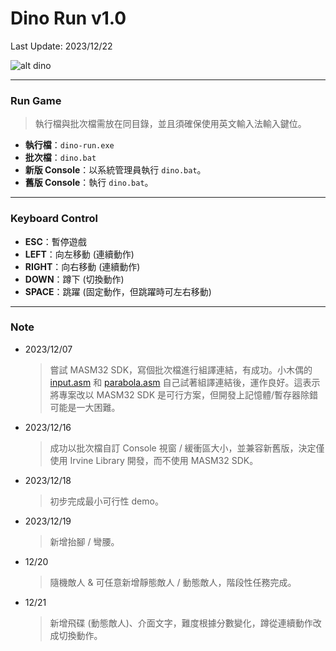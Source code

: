 # Dino Run v1.0
Last Update: 2023/12/22

![alt dino](https://raw.githubusercontent.com/RogelioKG/Dino-Run/main/preview/dino.gif)

---
### Run Game
> 執行檔與批次檔需放在同目錄，並且須確保使用英文輸入法輸入鍵位。
+ **執行檔**：`dino-run.exe`
+ **批次檔**：`dino.bat`
+ **新版 Console**：以系統管理員執行 `dino.bat`。
+ **舊版 Console**：執行 `dino.bat`。

---
### Keyboard Control
+ **ESC**：暫停遊戲
+ **LEFT**：向左移動 (連續動作)
+ **RIGHT**：向右移動 (連續動作)
+ **DOWN**：蹲下 (切換動作)
+ **SPACE**：跳躍 (固定動作，但跳躍時可左右移動)

---
### Note
+ 2023/12/07
    > 嘗試 MASM32 SDK，寫個批次檔進行組譯連結，有成功。小木偶的 [input.asm](https://wanker742126.neocities.org/old/win32asm/w32asm_ch03) 和 [parabola.asm](https://wanker742126.neocities.org/old/win32asm/w32asm_ch04) 自己試著組譯連結後，運作良好。這表示將專案改以 MASM32 SDK 是可行方案，但開發上記憶體/暫存器除錯可能是一大困難。
+ 2023/12/16
    > 成功以批次檔自訂 Console 視窗 / 緩衝區大小，並兼容新舊版，決定僅使用 Irvine Library 開發，而不使用 MASM32 SDK。
+ 2023/12/18
    > 初步完成最小可行性 demo。
+ 2023/12/19
    > 新增抬腳 / 彎腰。
+ 12/20
    > 隨機敵人 & 可任意新增靜態敵人 / 動態敵人，階段性任務完成。
+ 12/21
    > 新增飛碟 (動態敵人)、介面文字，難度根據分數變化，蹲從連續動作改成切換動作。
